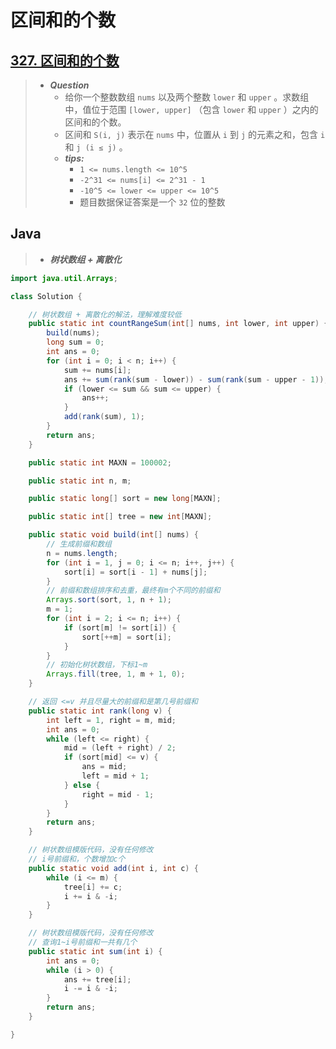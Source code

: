 # 区间和的个数

## [327. 区间和的个数](https://leetcode.cn/problems/count-of-range-sum/)

> - ***Question***
>   - 给你一个整数数组 `nums` 以及两个整数 `lower` 和 `upper` 。求数组中，值位于范围 `[lower, upper]` （包含 `lower` 和 `upper` ）之内的区间和的个数。
>   - 区间和 `S(i, j)` 表示在 `nums` 中，位置从 `i` 到 `j` 的元素之和，包含 `i` 和 `j (i ≤ j)` 。
>   - ***tips:***
>     - `1 <= nums.length <= 10^5`
>     - `-2^31 <= nums[i] <= 2^31 - 1`
>     - `-10^5 <= lower <= upper <= 10^5`
>     - 题目数据保证答案是一个 `32` 位的整数

## Java

> - ***树状数组 + 离散化***

```java
import java.util.Arrays;

class Solution {

    // 树状数组 + 离散化的解法，理解难度较低
    public static int countRangeSum(int[] nums, int lower, int upper) {
        build(nums);
        long sum = 0;
        int ans = 0;
        for (int i = 0; i < n; i++) {
            sum += nums[i];
            ans += sum(rank(sum - lower)) - sum(rank(sum - upper - 1));
            if (lower <= sum && sum <= upper) {
                ans++;
            }
            add(rank(sum), 1);
        }
        return ans;
    }

    public static int MAXN = 100002;

    public static int n, m;

    public static long[] sort = new long[MAXN];

    public static int[] tree = new int[MAXN];

    public static void build(int[] nums) {
        // 生成前缀和数组
        n = nums.length;
        for (int i = 1, j = 0; i <= n; i++, j++) {
            sort[i] = sort[i - 1] + nums[j];
        }
        // 前缀和数组排序和去重，最终有m个不同的前缀和
        Arrays.sort(sort, 1, n + 1);
        m = 1;
        for (int i = 2; i <= n; i++) {
            if (sort[m] != sort[i]) {
                sort[++m] = sort[i];
            }
        }
        // 初始化树状数组，下标1~m
        Arrays.fill(tree, 1, m + 1, 0);
    }

    // 返回 <=v 并且尽量大的前缀和是第几号前缀和
    public static int rank(long v) {
        int left = 1, right = m, mid;
        int ans = 0;
        while (left <= right) {
            mid = (left + right) / 2;
            if (sort[mid] <= v) {
                ans = mid;
                left = mid + 1;
            } else {
                right = mid - 1;
            }
        }
        return ans;
    }

    // 树状数组模版代码，没有任何修改
    // i号前缀和，个数增加c个
    public static void add(int i, int c) {
        while (i <= m) {
            tree[i] += c;
            i += i & -i;
        }
    }

    // 树状数组模版代码，没有任何修改
    // 查询1~i号前缀和一共有几个
    public static int sum(int i) {
        int ans = 0;
        while (i > 0) {
            ans += tree[i];
            i -= i & -i;
        }
        return ans;
    }

}
```
